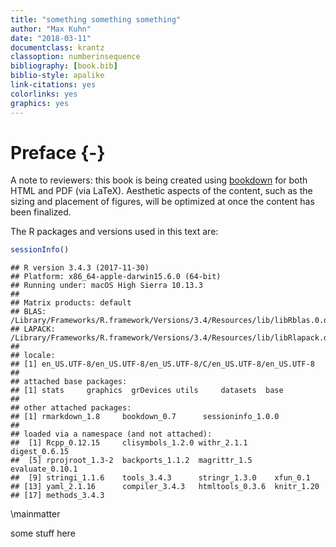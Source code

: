 ```yaml
--- 
title: "something something something"
author: "Max Kuhn"
date: "2018-03-11"
documentclass: krantz
classoption: numberinsequence
bibliography: [book.bib]
biblio-style: apalike
link-citations: yes
colorlinks: yes
graphics: yes
---
```


# Preface {-}

A note to reviewers: this book is being created using [bookdown](https://bookdown.org) for both HTML and PDF (via LaTeX). Aesthetic aspects of the content, such as the sizing and placement of figures, will be optimized at once the content has been finalized. 

The R packages and versions used in this text are:



```r
sessionInfo()
```

```
## R version 3.4.3 (2017-11-30)
## Platform: x86_64-apple-darwin15.6.0 (64-bit)
## Running under: macOS High Sierra 10.13.3
## 
## Matrix products: default
## BLAS: /Library/Frameworks/R.framework/Versions/3.4/Resources/lib/libRblas.0.dylib
## LAPACK: /Library/Frameworks/R.framework/Versions/3.4/Resources/lib/libRlapack.dylib
## 
## locale:
## [1] en_US.UTF-8/en_US.UTF-8/en_US.UTF-8/C/en_US.UTF-8/en_US.UTF-8
## 
## attached base packages:
## [1] stats     graphics  grDevices utils     datasets  base     
## 
## other attached packages:
## [1] rmarkdown_1.8     bookdown_0.7      sessioninfo_1.0.0
## 
## loaded via a namespace (and not attached):
##  [1] Rcpp_0.12.15     clisymbols_1.2.0 withr_2.1.1      digest_0.6.15   
##  [5] rprojroot_1.3-2  backports_1.1.2  magrittr_1.5     evaluate_0.10.1 
##  [9] stringi_1.1.6    tools_3.4.3      stringr_1.3.0    xfun_0.1        
## [13] yaml_2.1.16      compiler_3.4.3   htmltools_0.3.6  knitr_1.20      
## [17] methods_3.4.3
```

\mainmatter

some stuff here


